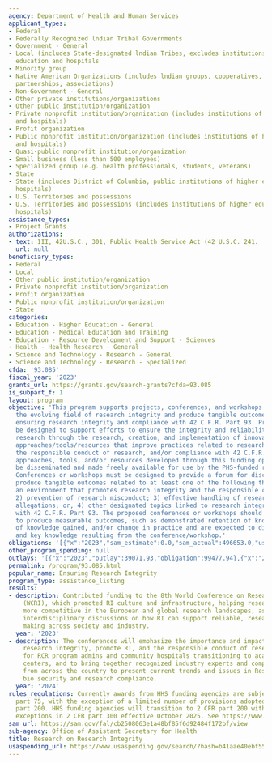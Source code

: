 ```yaml
---
agency: Department of Health and Human Services
applicant_types:
- Federal
- Federally Recognized lndian Tribal Governments
- Government - General
- Local (includes State-designated lndian Tribes, excludes institutions of higher
  education and hospitals
- Minority group
- Native American Organizations (includes lndian groups, cooperatives, corporations,
  partnerships, associations)
- Non-Government - General
- Other private institutions/organizations
- Other public institution/organization
- Private nonprofit institution/organization (includes institutions of higher education
  and hospitals)
- Profit organization
- Public nonprofit institution/organization (includes institutions of higher education
  and hospitals)
- Quasi-public nonprofit institution/organization
- Small business (less than 500 employees)
- Specialized group (e.g. health professionals, students, veterans)
- State
- State (includes District of Columbia, public institutions of higher education and
  hospitals)
- U.S. Territories and possessions
- U.S. Territories and possessions (includes institutions of higher education and
  hospitals)
assistance_types:
- Project Grants
authorizations:
- text: III, 42U.S.C., 301, Public Health Service Act (42 U.S.C. 241.
  url: null
beneficiary_types:
- Federal
- Local
- Other public institution/organization
- Private nonprofit institution/organization
- Profit organization
- Public nonprofit institution/organization
- State
categories:
- Education - Higher Education - General
- Education - Medical Education and Training
- Education - Resource Development and Support - Sciences
- Health - Health Research - General
- Science and Technology - Research - General
- Science and Technology - Research - Specialized
cfda: '93.085'
fiscal_year: '2023'
grants_url: https://grants.gov/search-grants?cfda=93.085
is_subpart_f: 1
layout: program
objective: 'This program supports projects, conferences, and workshops that advance
  the evolving field of research integrity and produce tangible outcomes related to
  ensuring research integrity and compliance with 42 C.F.R. Part 93. Projects must
  be designed to support efforts to ensure the integrity and reliability of PHS-funded
  research through the research, creation, and implementation of innovative practical
  approaches/tools/resources that improve practices related to research integrity,
  the responsible conduct of research, and/or compliance with 42 C.F.R. Part 93. Innovative
  approaches, tools, and/or resources developed through this funding opportunity should
  be disseminated and made freely available for use by the PHS-funded research community.
  Conferences or workshops must be designed to provide a forum for discussion and
  produce tangible outcomes related to at least one of the following themes: 1) fostering
  an environment that promotes research integrity and the responsible conduct of research;
  2) prevention of research misconduct; 3) effective handling of research misconduct
  allegations; or, 4) other designated topics linked to research integrity and compliance
  with 42 C.F.R. Part 93. The proposed conferences or workshops should be designed
  to produce measurable outcomes, such as demonstrated retention of knowledge, sharing
  of knowledge gained, and/or change in practice and are expected to disseminate materials
  and key knowledge resulting from the conference/workshop.'
obligations: '[{"x":"2023","sam_estimate":0.0,"sam_actual":496653.0,"usa_spending_actual":304253.69},{"x":"2024","sam_estimate":0.0,"sam_actual":196305.0,"usa_spending_actual":168577.02},{"x":"2025","sam_estimate":0.0,"sam_actual":750000.0,"usa_spending_actual":0.0}]'
other_program_spending: null
outlays: '[{"x":"2023","outlay":39071.93,"obligation":99477.94},{"x":"2024","outlay":0.0,"obligation":196305.0},{"x":"2025","outlay":0.0,"obligation":0.0}]'
permalink: /program/93.085.html
popular_name: Ensuring Research Integrity
program_type: assistance_listing
results:
- description: Contributed funding to the 8th World Conference on Research Integrity
    (WCRI), which promoted RI culture and infrastructure, helping researchers become
    more competitive in the European and global research landscapes, as well as encourage
    interdisciplinary discussions on how RI can support reliable, research-based decision
    making across society and industry.
  year: '2023'
- description: The conferences will emphasize the importance and impact of cultivating
    research integrity, promote RI, and the responsible conduct of research specifically
    for RCR program admins and community hospitals transitioning to academic medical
    centers, and to bring together recognized industry experts and compliance professionals
    from across the country to present current trends and issues in Research Integrity,
    bio security and research compliance.
  year: '2024'
rules_regulations: Currently awards from HHS funding agencies are subject to 45 CFR
  part 75, with the exception of a limited number of provisions adopted from 2 CFR
  part 200. HHS funding agencies will transition to 2 CFR part 200 with HHS specific
  exceptions in 2 CFR part 300 effective October 2025. See https://www.federalregister.gov/d/2024-21984
sam_url: https://sam.gov/fal/cb2508063e1a48bf85f6d92484f172bf/view
sub-agency: Office of Assistant Secretary for Health
title: Research on Research Integrity
usaspending_url: https://www.usaspending.gov/search/?hash=b41aae40ebf550d3723cc350673ac40c
---
```

